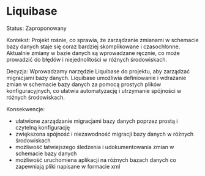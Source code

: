 # Liquibase

Status:
Zaproponowany

Kontekst:
Projekt rośnie, co sprawia, że zarządzanie zmianami w schemacie bazy danych staje się coraz bardziej skomplikowane i czasochłonne.
Aktualnie zmiany w bazie danych są wprowadzane ręcznie, co może prowadzić do błędów i niejednolitości w różnych środowiskach.

Decyzja:
Wprowadzamy narzędzie Liquibase do projektu, aby zarządzać migracjami bazy danych.
Liquibase umożliwia definiowanie i wdrażanie zmian w schemacie bazy danych za pomocą prostych plików konfiguracyjnych,
co ułatwia automatyzację i utrzymanie spójności w różnych środowiskach.

Konsekwencje:
- ułatwione zarządzanie migracjami bazy danych poprzez prostą i czytelną konfigurację
- zwiększona spójność i niezawodność migracji bazy danych w różnych środowiskach
- możliwość łatwiejszego śledzenia i udokumentowania zmian w schemacie bazy danych
- możliwość uruchomiena aplikacji na różnych bazach danych co zapewniają pliki napisane w formacie xml